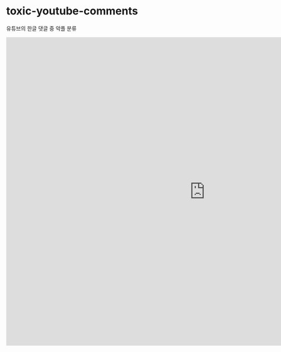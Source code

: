 # toxic-youtube-comments
유튜브의 한글 댓글 중 악플 분류

<iframe src="https://docs.google.com/presentation/d/e/2PACX-1vRmBi271e16W9hZTXdtoiwdpsGYtQj0E5eUCF6g1dzrJwyY-Vded4aDVq319LCMWZPWamGx2LrjGB22/embed?start=true&loop=false&delayms=3000" frameborder="0" width="1058" height="823" allowfullscreen="true" mozallowfullscreen="true" webkitallowfullscreen="true"></iframe>
